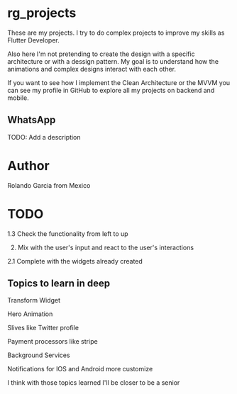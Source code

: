 # rg_projects

These are my projects. I try to do complex projects to improve my skills as Flutter Developer.

Also here I'm not pretending to create the design with a specific architecture or with a dessign pattern.
My goal is to understand how the animations and complex designs interact with each other.

If you want to see how I implement the Clean Architecture or the MVVM you can see my profile in GitHub to explore all my projects on backend and mobile.

## WhatsApp

TODO: Add a description

# Author

Rolando Garcia from Mexico

# TODO

1.3 Check the functionality from left to up

2. Mix with the user's input and react to the user's interactions

2.1 Complete with the widgets already created

## Topics to learn in deep

Transform Widget

Hero Animation

Slives like Twitter profile

Payment processors like stripe

Background Services

Notifications for IOS and Android more customize

I think with those topics learned I'll be closer to be a senior

